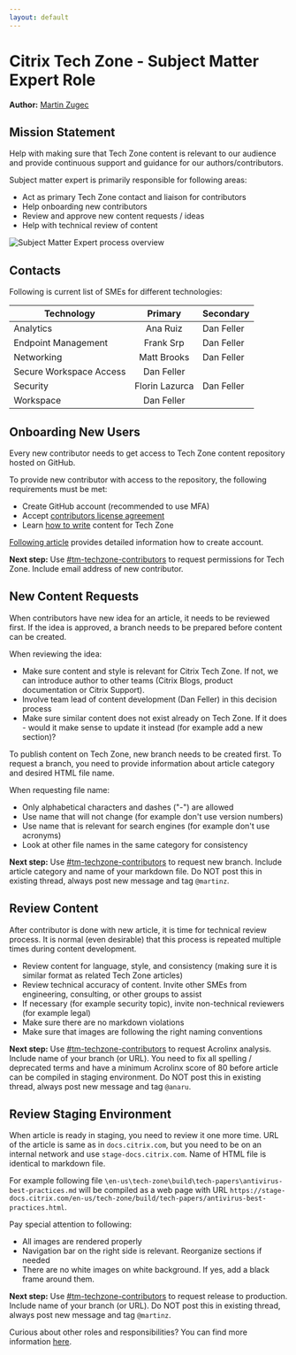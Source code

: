 ```yaml
---
layout: default
---
```

# Citrix Tech Zone - Subject Matter Expert Role

**Author:** [Martin Zugec](https://twitter.com/martinzugec)

## Mission Statement

Help with making sure that Tech Zone content is relevant to our audience and provide continuous support and guidance for our authors/contributors.

Subject matter expert is primarily responsible for following areas:

*  Act as primary Tech Zone contact and liaison for contributors
*  Help onboarding new contributors
*  Review and approve new content requests / ideas
*  Help with technical review of content

![Subject Matter Expert process overview](/media/role-sme-overview.jpg)

## Contacts

Following is current list of SMEs for different technologies:

| Technology | Primary | Secondary |
|------------|:-------:|-----------|
| Analytics | Ana Ruiz | Dan Feller |
| Endpoint Management | Frank Srp | Dan Feller |
| Networking | Matt Brooks | Dan Feller |
| Secure Workspace Access | Dan Feller | |
| Security | Florin Lazurca | Dan Feller |
| Workspace | Dan Feller | |

## Onboarding New Users

Every new contributor needs to get access to Tech Zone content repository hosted on GitHub.

To provide new contributor with access to the repository, the following requirements must be met:

*  Create GitHub account (recommended to use MFA)
*  Accept [contributors license agreement](https://docs.citrix.com/en-us/settings.html)
*  Learn [how to write](https://citrix.github.io/tech-marketing/projects/tech-zone/role-contributor.html#2---create-content) content for Tech Zone

[Following article](https://citrix.github.io/tech-marketing/projects/tech-zone/role-contributor.html#onboarding) provides detailed information how to create account.

**Next step:** Use [#tm-techzone-contributors](https://citrix.slack.com/archives/C011E3EMX8W) to request permissions for Tech Zone. Include email address of new contributor.

## New Content Requests

When contributors have new idea for an article, it needs to be reviewed first. If the idea is approved, a branch needs to be prepared before content can be created.

When reviewing the idea:

*  Make sure content and style is relevant for Citrix Tech Zone. If not, we can introduce author to other teams (Citrix Blogs, product documentation or Citrix Support).
*  Involve team lead of content development (Dan Feller) in this decision process
*  Make sure similar content does not exist already on Tech Zone. If it does - would it make sense to update it instead (for example add a new section)?

To publish content on Tech Zone, new branch needs to be created first. To request a branch, you need to provide information about article category and desired HTML file name.

When requesting file name:

*  Only alphabetical characters and dashes ("-") are allowed
*  Use name that will not change (for example don't use version numbers)
*  Use name that is relevant for search engines (for example don't use acronyms)
*  Look at other file names in the same category for consistency

**Next step:** Use [#tm-techzone-contributors](https://citrix.slack.com/archives/C011E3EMX8W) to request new branch. Include article category and name of your markdown file. Do NOT post this in existing thread, always post new message and tag `@martinz`.

## Review Content

After contributor is done with new article, it is time for technical review process. It is normal (even desirable) that this process is repeated multiple times during content development.

*  Review content for language, style, and consistency (making sure it is similar format as related Tech Zone articles)
*  Review technical accuracy of content. Invite other SMEs from engineering, consulting, or other groups to assist
*  If necessary (for example security topic), invite non-technical reviewers (for example legal)
*  Make sure there are no markdown violations
*  Make sure that images are following the right naming conventions

**Next step:** Use [#tm-techzone-contributors](https://citrix.slack.com/archives/C011E3EMX8W) to request Acrolinx analysis. Include name of your branch (or URL). You need to fix all spelling / deprecated terms and have a minimum Acrolinx score of 80 before article can be compiled in staging environment. Do NOT post this in existing thread, always post new message and tag `@anaru`.

## Review Staging Environment

When article is ready in staging, you need to review it one more time. URL of the article is same as in `docs.citrix.com`, but you need to be on an internal network and use `stage-docs.citrix.com`. Name of HTML file is identical to markdown file.

For example following file `\en-us\tech-zone\build\tech-papers\antivirus-best-practices.md` will be compiled as a web page with URL `https://stage-docs.citrix.com/en-us/tech-zone/build/tech-papers/antivirus-best-practices.html`.

Pay special attention to following:

*  All images are rendered properly
*  Navigation bar on the right side is relevant. Reorganize sections if needed
*  There are no white images on white background. If yes, add a black frame around them.

**Next step:** Use [#tm-techzone-contributors](https://citrix.slack.com/archives/C011E3EMX8W) to request release to production. Include name of your branch (or URL). Do NOT post this in existing thread, always post new message and tag `@martinz`.

Curious about other roles and responsibilities? You can find more information [here](https://citrix.github.io/tech-marketing/projects/tech-zone/roles-and-responsibilities.html).